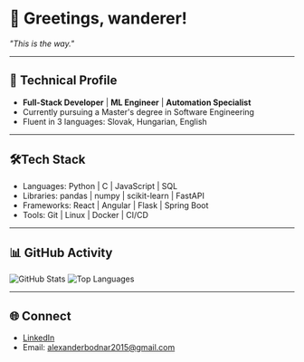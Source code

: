 # 👋 Greetings, wanderer!

*"This is the way."*

---

## 🚀 Technical Profile

- **Full-Stack Developer** | **ML Engineer** | **Automation Specialist**
- Currently pursuing a Master's degree in Software Engineering
- Fluent in 3 languages: Slovak, Hungarian, English

---

## 🛠️Tech Stack

- Languages: Python | C | JavaScript | SQL
- Libraries: pandas | numpy | scikit-learn | FastAPI
- Frameworks: React | Angular | Flask | Spring Boot
- Tools: Git | Linux | Docker | CI/CD

---

## 📊 GitHub Activity

![GitHub Stats](https://github-readme-stats.vercel.app/api?username=alexanderbodnar&show_icons=true&hide_title=true&theme=radical)
![Top Languages](https://github-readme-stats.vercel.app/api/top-langs?username=alexanderbodnar&layout=compact&hide_title=true&theme=radical)

---

## 🌐 Connect

- [LinkedIn]([https://linkedin.com/in/alexanderbodnarr](https://www.linkedin.com/in/alexander-bodnarr/))
- Email: alexanderbodnar2015@gmail.com
